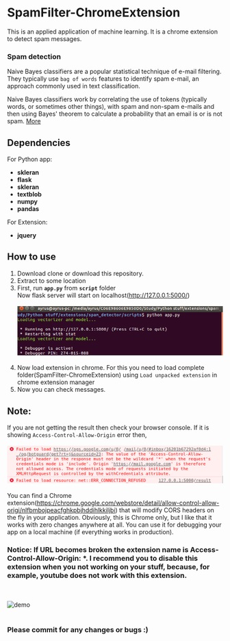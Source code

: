 # SpamFilter-ChromeExtension
This is an applied application of machine learning. It is a chrome extension to detect spam messages. 

### Spam detection 
Naive Bayes classifiers are a popular statistical technique of e-mail filtering. They typically use ```bag of words``` features to identify spam e-mail, an approach commonly used in text classification.

Naive Bayes classifiers work by correlating the use of tokens (typically words, or sometimes other things), with spam and non-spam e-mails and then using Bayes' theorem to calculate a probability that an email is or is not spam. [More](https://en.wikipedia.org/wiki/Naive_Bayes_spam_filtering)

## Dependencies
For Python app: <br>
 * **skleran**
 * **flask**
 * **skleran**
 * **textblob**
 * **numpy**
 * **pandas**
 
 For Extension: <br>
 * **jquery**
 
  
## How to use
1. Download clone or download this repository.
2. Extract to some location
3. First, run **```app.py```** from **```script```** folder<br>
    Now flask server will start on localhost(http://127.0.0.1:5000/)<br><br>
    ![demo](assets/server.png "Server status")<br><br>
4. Now load extension in chrome.
  For this you need to load complete folder(SpamFilter-ChromeExtension) using ```Load unpacked extension``` in chrome extension manager  
5. Now you can check messages. 

## Note:
If you are not getting the result then check your browser console. If it is showing ```Access-Control-Allow-Origin``` error then, <br><br>
![error message](assets/error.png "Error message")<br><br>
You can find a Chrome extension(https://chrome.google.com/webstore/detail/allow-control-allow-origi/nlfbmbojpeacfghkpbjhddihlkkiljbi) that will modify CORS headers on the fly in your application. Obviously, this is Chrome only, but I like that it works with zero changes anywhere at all.
You can use it for debugging your app on a local machine (if everything works in production).
### Notice: If URL becomes broken the extension name is Access-Control-Allow-Origin: *. I recommend you to disable this extension when you not working on your stuff, because, for example, youtube does not work with this extension.
<br><br>
![demo](assets/myimage.gif "Demo")<br><br>

### Please commit for any changes or bugs :)

